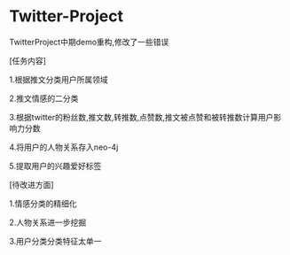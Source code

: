 # Twitter-Project
TwitterProject中期demo重构,修改了一些错误

[任务内容]

1.根据推文分类用户所属领域

2.推文情感的二分类

3.根据twitter的粉丝数,推文数,转推数,点赞数,推文被点赞和被转推数计算用户影响力分数

4.将用户的人物关系存入neo-4j

5.提取用户的兴趣爱好标签

[待改进方面]

1.情感分类的精细化

2.人物关系进一步挖掘

3.用户分类分类特征太单一
